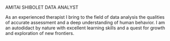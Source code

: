 AMITAI SHIBOLET
DATA ANALYST 


As an experienced therapist I bring to the field of data analysis the qualities of accurate
assessment and a deep understanding of human behavior.
I am an autodidact by nature with excellent learning skills and a quest for growth and
exploration of new frontiers.
